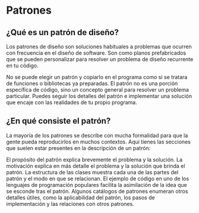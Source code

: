 # Patrones

## ¿Qué es un patrón de diseño?
Los patrones de diseño son soluciones habituales a problemas que ocurren con frecuencia en el diseño de software. 
Son como planos prefabricados que se pueden personalizar para resolver un problema de diseño recurrente en tu código.

No se puede elegir un patrón y copiarlo en el programa como si se tratara de funciones o bibliotecas ya preparadas. El patrón no es una porción específica de código, sino un concepto general para resolver un problema particular.
Puedes seguir los detalles del patrón e implementar una solución que encaje con las realidades de tu propio programa.

## ¿En qué consiste el patrón?
La mayoría de los patrones se describe con mucha formalidad para que la gente pueda reproducirlos en muchos contextos. Aquí tienes las secciones que suelen estar presentes en la descripción de un patrón:

El propósito del patrón explica brevemente el problema y la solución.
La motivación explica en más detalle el problema y la solución que brinda el patrón.
La estructura de las clases muestra cada una de las partes del patrón y el modo en que se relacionan.
El ejemplo de código en uno de los lenguajes de programación populares facilita la asimilación de la idea que se esconde tras el patrón.
Algunos catálogos de patrones enumeran otros detalles útiles, como la aplicabilidad del patrón, los pasos de implementación y las relaciones con otros patrones.
